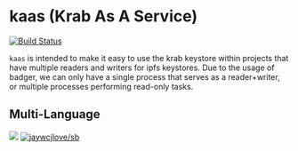 # kaas (Krab As A Service)

[![Build Status](https://travis-ci.com/RTradeLtd/kaas.svg?branch=master)](https://travis-ci.com/RTradeLtd/kaas)

`kaas` is intended to make it easy to use the krab keystore within projects that
have multiple readers and writers for ipfs keystores. Due to the usage of badger,
we can only have a single process that serves as a reader+writer, or multiple
processes performing read-only tasks. 

## Multi-Language

[![](https://img.shields.io/badge/Lang-English-blue.svg)](README.md)  [![jaywcjlove/sb](https://jaywcjlove.github.io/sb/lang/chinese.svg)](README-zh.md)
